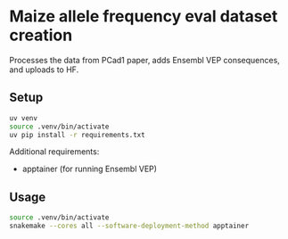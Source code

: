 # Maize allele frequency eval dataset creation

Processes the data from PCad1 paper, adds Ensembl VEP consequences, and uploads to HF.

## Setup

```bash
uv venv
source .venv/bin/activate
uv pip install -r requirements.txt
```

Additional requirements:
- apptainer (for running Ensembl VEP)

## Usage

```bash
source .venv/bin/activate
snakemake --cores all --software-deployment-method apptainer
```
